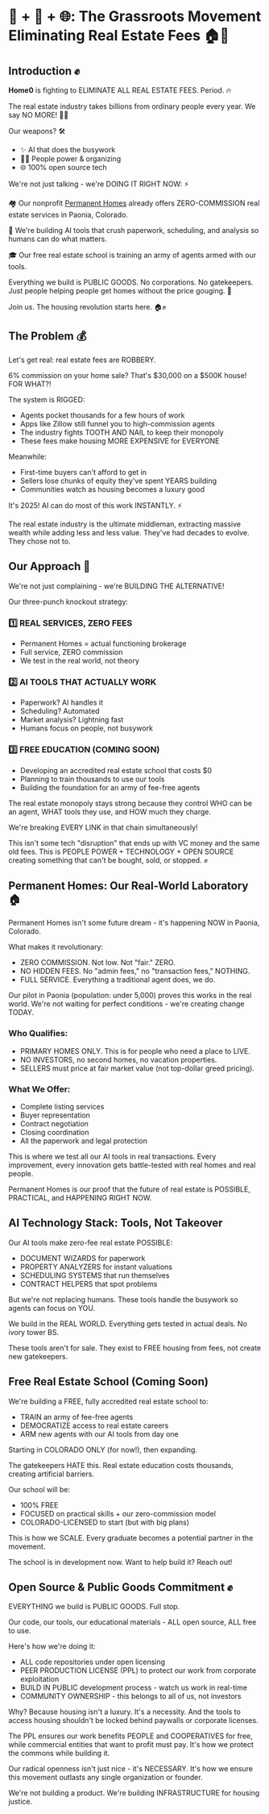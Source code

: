 # 👥 + 🤖 + 🌐: The Grassroots Movement Eliminating Real Estate Fees 🏠💸

## Introduction ✊

**Home0** is fighting to ELIMINATE ALL REAL ESTATE FEES. Period. 🔥

The real estate industry takes billions from ordinary people every year. We say NO MORE! 🙅‍♀️

Our weapons? 🛠️

- ✨ AI that does the busywork
- 👯‍♂️ People power & organizing
- 🌐 100% open source tech

We're not just talking - we're DOING IT RIGHT NOW: ⚡

🏘️ Our nonprofit [Permanent Homes](https://permanenthomes.org) already offers ZERO-COMMISSION real estate services in Paonia, Colorado.

🤖 We're building AI tools that crush paperwork, scheduling, and analysis so humans can do what matters.

🎓 Our free real estate school is training an army of agents armed with our tools.

Everything we build is PUBLIC GOODS. No corporations. No gatekeepers. Just people helping people get homes without the price gouging. 💪

Join us. The housing revolution starts here. 🏠✊

## The Problem 💰

Let's get real: real estate fees are ROBBERY.

6% commission on your home sale? That's $30,000 on a $500K house! FOR WHAT?!

The system is RIGGED:

- Agents pocket thousands for a few hours of work
- Apps like Zillow still funnel you to high-commission agents
- The industry fights TOOTH AND NAIL to keep their monopoly
- These fees make housing MORE EXPENSIVE for EVERYONE

Meanwhile:

- First-time buyers can't afford to get in
- Sellers lose chunks of equity they've spent YEARS building
- Communities watch as housing becomes a luxury good

It's 2025! AI can do most of this work INSTANTLY. ⚡

The real estate industry is the ultimate middleman, extracting massive wealth while adding less and less value. They've had decades to evolve. They chose not to.

## Our Approach 🚀

We're not just complaining - we're BUILDING THE ALTERNATIVE!

Our three-punch knockout strategy:

### 1️⃣ REAL SERVICES, ZERO FEES

- Permanent Homes = actual functioning brokerage
- Full service, ZERO commission
- We test in the real world, not theory

### 2️⃣ AI TOOLS THAT ACTUALLY WORK

- Paperwork? AI handles it
- Scheduling? Automated
- Market analysis? Lightning fast
- Humans focus on people, not busywork

### 3️⃣ FREE EDUCATION (COMING SOON)

- Developing an accredited real estate school that costs $0
- Planning to train thousands to use our tools
- Building the foundation for an army of fee-free agents

The real estate monopoly stays strong because they control WHO can be an agent, WHAT tools they use, and HOW much they charge.

We're breaking EVERY LINK in that chain simultaneously!

This isn't some tech "disruption" that ends up with VC money and the same old fees. This is PEOPLE POWER + TECHNOLOGY + OPEN SOURCE creating something that can't be bought, sold, or stopped. ✊

## Permanent Homes: Our Real-World Laboratory 🏠

Permanent Homes isn't some future dream - it's happening NOW in Paonia, Colorado.

What makes it revolutionary:

- ZERO COMMISSION. Not low. Not "fair." ZERO.
- NO HIDDEN FEES. No "admin fees," no "transaction fees," NOTHING.
- FULL SERVICE. Everything a traditional agent does, we do.

Our pilot in Paonia (population: under 5,000) proves this works in the real world. We're not waiting for perfect conditions - we're creating change TODAY.

### Who Qualifies:

- PRIMARY HOMES ONLY. This is for people who need a place to LIVE.
- NO INVESTORS, no second homes, no vacation properties.
- SELLERS must price at fair market value (not top-dollar greed pricing).

### What We Offer:

- Complete listing services
- Buyer representation
- Contract negotiation
- Closing coordination
- All the paperwork and legal protection

This is where we test all our AI tools in real transactions. Every improvement, every innovation gets battle-tested with real homes and real people.

Permanent Homes is our proof that the future of real estate is POSSIBLE, PRACTICAL, and HAPPENING RIGHT NOW.

## AI Technology Stack: Tools, Not Takeover

Our AI tools make zero-fee real estate POSSIBLE:

- DOCUMENT WIZARDS for paperwork
- PROPERTY ANALYZERS for instant valuations
- SCHEDULING SYSTEMS that run themselves
- CONTRACT HELPERS that spot problems

But we're not replacing humans. These tools handle the busywork so agents can focus on YOU.

We build in the REAL WORLD. Everything gets tested in actual deals. No ivory tower BS.

These tools aren't for sale. They exist to FREE housing from fees, not create new gatekeepers.

## Free Real Estate School (Coming Soon)

We're building a FREE, fully accredited real estate school to:

- TRAIN an army of fee-free agents
- DEMOCRATIZE access to real estate careers
- ARM new agents with our AI tools from day one

Starting in COLORADO ONLY (for now!), then expanding.

The gatekeepers HATE this. Real estate education costs thousands, creating artificial barriers.

Our school will be:

- 100% FREE
- FOCUSED on practical skills + our zero-commission model
- COLORADO-LICENSED to start (but with big plans)

This is how we SCALE. Every graduate becomes a potential partner in the movement.

The school is in development now. Want to help build it? Reach out!

## Open Source & Public Goods Commitment ✊

EVERYTHING we build is PUBLIC GOODS. Full stop.

Our code, our tools, our educational materials - ALL open source, ALL free to use.

Here's how we're doing it:

- ALL code repositories under open licensing
- PEER PRODUCTION LICENSE (PPL) to protect our work from corporate exploitation
- BUILD IN PUBLIC development process - watch us work in real-time
- COMMUNITY OWNERSHIP - this belongs to all of us, not investors

Why? Because housing isn't a luxury. It's a necessity. And the tools to access housing shouldn't be locked behind paywalls or corporate licenses.

The PPL ensures our work benefits PEOPLE and COOPERATIVES for free, while commercial entities that want to profit must pay. It's how we protect the commons while building it.

Our radical openness isn't just nice - it's NECESSARY. It's how we ensure this movement outlasts any single organization or founder.

We're not building a product. We're building INFRASTRUCTURE for housing justice.

